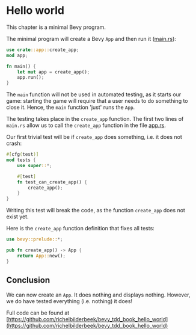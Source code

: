 # Hello world

This chapter is a minimal Bevy program.

The minimal program will create a Bevy `App`
and then run it ([main.rs](https://github.com/richelbilderbeek/bevy_tdd_book_hello_world/blob/master/src/main.rs)):

```rust
use crate::app::create_app;
mod app;

fn main() {
    let mut app = create_app();
    app.run();
}
```

The `main` function will not be used in automated testing,
as it starts our game: starting the game
will require that a user needs to do something to close it.
Hence, the `main` function 'just' runs the `App`.

The testing takes place in the `create_app` function.
The first two lines of `main.rs` allow us to call the `create_app`
function in the file [app.rs](https://github.com/richelbilderbeek/bevy_tdd_book_hello_world/blob/master/src/app.rs).

Our first trivial test will be if `create_app` does something,
i.e. it does not crash:

```rust
#[cfg(test)]
mod tests {
    use super::*;

    #[test]
    fn test_can_create_app() {
        create_app();
    }
}
```

Writing this test will break the code, as the function `create_app`
does not exist yet.

Here is the `create_app` function definition that fixes all tests:

```rust
use bevy::prelude::*;

pub fn create_app() -> App {
    return App::new();
}
```

## Conclusion

We can now create an `App`. It does nothing and displays nothing.
However, we do have tested everything (i.e. nothing) it does!

Full code can be found at [https://github.com/richelbilderbeek/bevy_tdd_book_hello_world](https://github.com/richelbilderbeek/bevy_tdd_book_hello_world)
